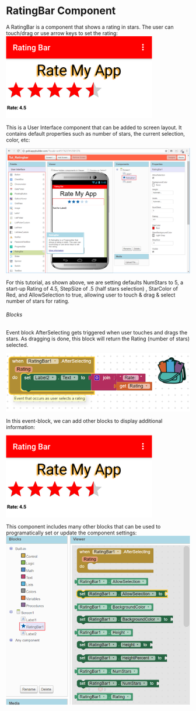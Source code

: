 # RatingBar Component

A RatingBar is a component that shows a rating in stars. The user can touch/drag or use arrow keys to set the rating:![](/assets/tutRatingbar1.png)

This is a User Interface component that can be added to screen layout. It contains default properties such as number of stars, the current selection, color, etc:

![](/assets/tutRatingBar2.png)

For this tutorial, as shown above, we are setting defaults NumStars to 5, a start-up Rating of 4.5, StepSize of .5 \(half stars selection\) , StarColor of Red, and  AllowSelection to true, allowing user to touch & drag & select number of stars for rating.

###### Blocks

Event block AfterSelecting gets triggered when user touches and drags the stars. As dragging is done, this block will return the Rating \(number of stars\) selected.

![](/assets/tutRatingBar3.png)

In this event-block, we can add other blocks to display additional information:

![](/assets/tutRatingbar1.png)

This component includes many other blocks that can be used to programatically set or update the component settings:![](/assets/tutRatingBar4.png)

